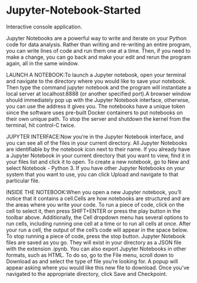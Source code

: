 # Jupyter-Notebook-Started
Interactive console application.

Jupyter Notebooks are a powerful way to write and iterate on your Python code for data analysis.
Rather than writing and re-writing an entire program, you can write lines of code and run them one at a time. Then, if you need to make a change, you can go back and make your edit and rerun the program again, all in the same window.

LAUNCH A NOTEBOOK:To launch a Jupyter notebook, open your terminal and navigate to the directory where you would like to save your notebook. Then type the command jupyter notebook and the program will instantiate a local server at localhost:8888 (or another specified port).A browser window should immediately pop up with the Jupyter Notebook interface, otherwise, you can use the address it gives you. The notebooks have a unique token since the software uses pre-built Docker containers to put notebooks on their own unique path. To stop the server and shutdown the kernel from the terminal, hit control-C twice.

JUPYTER INTERFACE:Now you’re in the Jupyter Notebook interface, and you can see all of the files in your current directory. All Jupyter Notebooks are identifiable by the notebook icon next to their name. If you already have a Jupyter Notebook in your current directory that you want to view, find it in your files list and click it to open.
To create a new notebook, go to New and select Notebook - Python 3. If you have other Jupyter Notebooks on your system that you want to use, you can click Upload and navigate to that particular file.

INSIDE THE NOTEBOOK:When you open a new Jupyter notebook, you’ll notice that it contains a cell.Cells are how notebooks are structured and are the areas where you write your code. To run a piece of code, click on the cell to select it, then press SHIFT+ENTER or press the play button in the toolbar above. Additionally, the Cell dropdown menu has several options to run cells, including running one cell at a time or to run all cells at once.
After your run a cell, the output of the cell’s code will appear in the space below. To stop running a piece of code, press the stop button.
Jupyter Notebook files are saved as you go. They will exist in your directory as a JSON file with the extension .ipynb. You can also export Jupyter Notebooks in other formats, such as HTML. To do so, go to the File menu, scroll down to Download as and select the type of file you’re looking for. A popup will appear asking where you would like this new file to download. Once you’ve navigated to the appropriate directory, click Save and Checkpoint.
